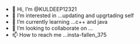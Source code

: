 - 👋 Hi, I’m @KULDEEP12321
- 👀 I’m interested in ...updating and upgrtading self
- 🌱 I’m currently learning ...c++ and java
- 💞️ I’m looking to collaborate on ... 
- 📫 How to reach me ...insta-fallen_375

<!---
KULDEEP12321/KULDEEP12321 is a ✨ special ✨ repository because its `README.md` (this file) appears on your GitHub profile.
You can click the Preview link to take a look at your changes.
--->
